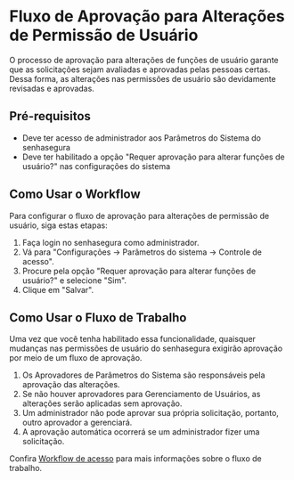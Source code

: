 # Fluxo de Aprovação para Alterações de Permissão de Usuário

O processo de aprovação para alterações de funções de usuário garante que as solicitações sejam avaliadas e aprovadas pelas pessoas certas. Dessa forma, as alterações nas permissões de usuário são devidamente revisadas e aprovadas.

## Pré-requisitos

- Deve ter acesso de administrador aos Parâmetros do Sistema do senhasegura
- Deve ter habilitado a opção "Requer aprovação para alterar funções de usuário?" nas configurações do sistema

## Como Usar o Workflow

Para configurar o fluxo de aprovação para alterações de permissão de usuário, siga estas etapas:

1. Faça login no senhasegura como administrador.
2. Vá para "Configurações → Parâmetros do sistema → Controle de acesso".
3. Procure pela opção "Requer aprovação para alterar funções de usuário?" e selecione "Sim".
4. Clique em "Salvar".

## Como Usar o Fluxo de Trabalho

Uma vez que você tenha habilitado essa funcionalidade, quaisquer mudanças nas permissões de usuário do senhasegura exigirão aprovação por meio de um fluxo de aprovação.

1. Os Aprovadores de Parâmetros do Sistema são responsáveis pela aprovação das alterações.
2. Se não houver aprovadores para Gerenciamento de Usuários, as alterações serão aplicadas sem aprovação.
3. Um administrador não pode aprovar sua própria solicitação, portanto, outro aprovador a gerenciará.
4. A aprovação automática ocorrerá se um administrador fizer uma solicitação.

Confira [Workflow de acesso](/v3-33/docs/pt/user-management-access-workflow) para mais informações sobre o fluxo de trabalho.